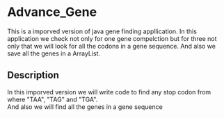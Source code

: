# Advance_Gene

 This is a imporved version of java gene finding appllication. In this application we check not only for one gene compelction but for three not only that we will look for all the codons in a gene sequence. And also we save all the genes in a ArrayList.

## Description

In this imporved version we will write code to find any stop codon from where "TAA", "TAG" and "TGA".  
And also we will find all the genes in a gene sequence  
